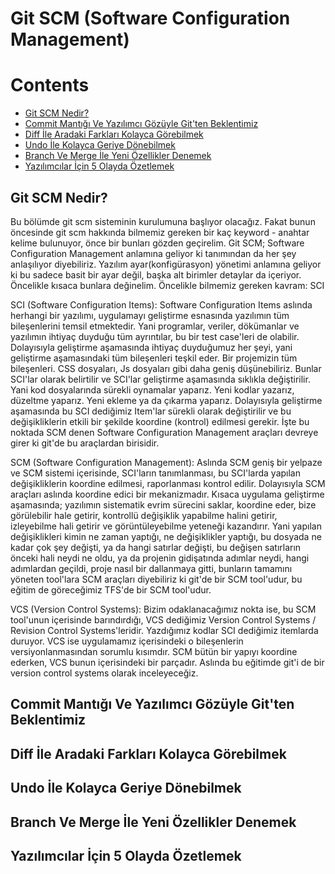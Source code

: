 # Git SCM (Software Configuration Management)

# Contents
* [Git SCM Nedir?](#git-scm)
* [Commit Mantığı Ve Yazılımcı Gözüyle Git'ten Beklentimiz](#commit-git)
* [Diff İle Aradaki Farkları Kolayca Görebilmek](#diff)
* [Undo İle Kolayca Geriye Dönebilmek](#undo)
* [Branch Ve Merge İle Yeni Özellikler Denemek](#branch-merge)
* [Yazılımcılar İçin 5 Olayda Özetlemek](#ozet)



## Git SCM Nedir? <a name="git-scm"></a>
Bu bölümde git scm sisteminin kurulumuna başlıyor olacağız. Fakat bunun öncesinde git scm hakkında bilmemiz gereken bir kaç keyword - anahtar kelime bulunuyor, önce bir bunları gözden geçirelim. Git SCM; Software Configuration Management anlamına geliyor ki tanımından da her şey anlaşılıyor diyebiliriz. Yazılım ayar(konfigürasyon) yönetimi anlamına geliyor ki bu sadece basit bir ayar değil, başka alt birimler detaylar da içeriyor. Öncelikle kısaca bunlara değinelim. Öncelikle bilmemiz gereken kavram: SCI

SCI (Software Configuration Items): Software Configuration Items aslında herhangi bir yazılımı, uygulamayı geliştirme esnasında yazılımın tüm bileşenlerini temsil etmektedir. Yani programlar, veriler, dökümanlar ve yazılımın ihtiyaç duyduğu tüm ayrıntılar, bu bir test case'leri de olabilir. Dolayısıyla geliştirme aşamasında ihtiyaç duyduğumuz her şeyi, yani geliştirme aşamasındaki tüm bileşenleri teşkil eder. Bir projemizin tüm bileşenleri. CSS dosyaları, Js dosyaları gibi daha geniş düşünebiliriz. Bunlar SCI'lar olarak belirtilir ve SCI'lar geliştirme aşamasında sıklıkla değiştirilir. Yani kod dosyalarında sürekli oynamalar yaparız. Yeni kodlar yazarız, düzeltme yaparız. Yeni ekleme ya da çıkarma yaparız. Dolayısıyla geliştirme aşamasında bu SCI dediğimiz Item'lar sürekli olarak değiştirilir ve bu değişikliklerin etkili bir şekilde koordine (kontrol) edilmesi gerekir. İşte bu noktada SCM denen Software Configuration Management araçları devreye girer ki git'de bu araçlardan birisidir. 

SCM (Software Configuration Management): Aslında SCM geniş bir yelpaze ve SCM sistemi içerisinde, SCI'ların tanımlanması, bu SCI'larda yapılan değişikliklerin koordine edilmesi, raporlanması kontrol edilir. Dolayısıyla SCM araçları aslında koordine edici bir mekanizmadır. Kısaca uygulama geliştirme aşamasında; yazılımın sistematik evrim sürecini saklar, koordine eder, bize görülebilir hale getirir, kontrollü değişiklik yapabilme halini getirir, izleyebilme hali getirir ve görüntüleyebilme yeteneği kazandırır. Yani yapılan değişiklikleri kimin ne zaman yaptığı, ne değişiklikler yaptığı, bu dosyada ne kadar çok şey değişti, ya da hangi satırlar değişti, bu değişen satırların önceki hali neydi ne oldu, ya da projenin gidişatında adımlar neydi, hangi adımlardan geçildi, proje nasıl bir dallanmaya gitti, bunların tamamını yöneten tool'lara SCM araçları diyebiliriz ki git'de bir SCM tool'udur, bu eğitim de göreceğimiz TFS'de bir SCM tool'udur. 

VCS (Version Control Systems): Bizim odaklanacağımız nokta ise, bu SCM tool'unun içerisinde barındırdığı, VCS dediğimiz Version Control Systems / Revision Control Systems'leridir. Yazdığımız kodlar SCI dediğimiz itemlarda duruyor. VCS ise uygulamamız içerisindeki o bileşenlerin versiyonlanmasından sorumlu kısımdır. SCM bütün bir yapıyı koordine ederken, VCS bunun içerisindeki bir parçadır. Aslında bu eğitimde git'i de bir version control systems olarak inceleyeceğiz. 


## Commit Mantığı Ve Yazılımcı Gözüyle Git'ten Beklentimiz <a name="commit-git"></a>





## Diff İle Aradaki Farkları Kolayca Görebilmek <a name="diff"></a>





## Undo İle Kolayca Geriye Dönebilmek <a name="undo"></a>





## Branch Ve Merge İle Yeni Özellikler Denemek <a name="branch-merge"></a>





## Yazılımcılar İçin 5 Olayda Özetlemek <a name="ozet"></a>










